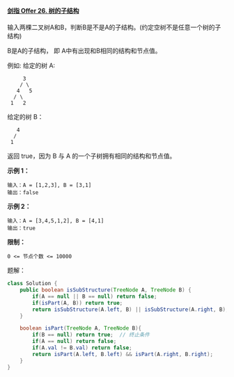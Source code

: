 #### [剑指 Offer 26. 树的子结构](https://leetcode-cn.com/problems/shu-de-zi-jie-gou-lcof/)

输入两棵二叉树A和B，判断B是不是A的子结构。(约定空树不是任意一个树的子结构)

B是A的子结构， 即 A中有出现和B相同的结构和节点值。

例如:
给定的树 A:

```
     3
    / \
   4   5
  / \
 1   2
```

给定的树 B：

```
   4 
  /
 1
```

返回 true，因为 B 与 A 的一个子树拥有相同的结构和节点值。

**示例 1：**

```
输入：A = [1,2,3], B = [3,1]
输出：false
```

**示例 2：**

```
输入：A = [3,4,5,1,2], B = [4,1]
输出：true
```

**限制：**

```
0 <= 节点个数 <= 10000
```

题解：

```java
class Solution {
    public boolean isSubStructure(TreeNode A, TreeNode B) {
        if(A == null || B == null) return false;
        if(isPart(A, B)) return true;
        return isSubStructure(A.left, B) || isSubStructure(A.right, B);
    }

    boolean isPart(TreeNode A, TreeNode B){
        if(B == null) return true;	// 终止条件
        if(A == null) return false;
        if(A.val != B.val) return false;
        return isPart(A.left, B.left) && isPart(A.right, B.right); 
    }
}
```

